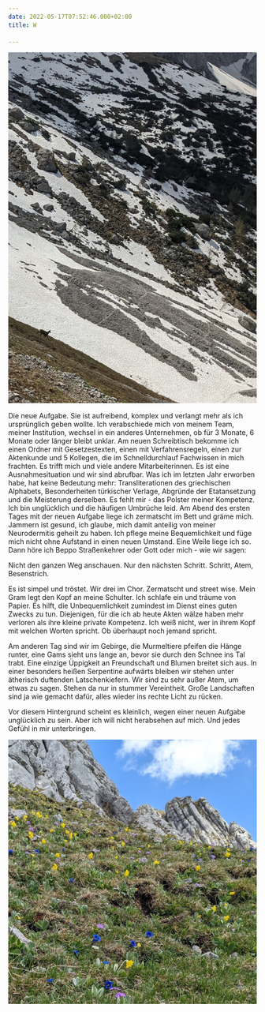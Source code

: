 ```yaml
---
date: 2022-05-17T07:52:46.000+02:00
title: W

---
```

![](/uploads/pxl_20220515_121646754_1_1.jpg)

Die neue Aufgabe. Sie ist aufreibend, komplex und verlangt mehr als ich ursprünglich geben wollte. Ich verabschiede mich von meinem Team, meiner Institution, wechsel in ein anderes Unternehmen, ob für 3 Monate, 6 Monate oder länger bleibt unklar. Am neuen Schreibtisch bekomme ich einen Ordner mit Gesetzestexten, einen mit Verfahrensregeln, einen zur Aktenkunde und 5 Kollegen, die im Schnelldurchlauf Fachwissen in mich frachten. Es trifft mich und viele andere Mitarbeiterinnen. Es ist eine Ausnahmesituation und wir sind abrufbar. Was ich im letzten Jahr erworben habe, hat keine Bedeutung mehr: Transliterationen des griechischen Alphabets, Besonderheiten türkischer Verlage, Abgründe der Etatansetzung und die Meisterung derselben. Es fehlt mir - das Polster meiner Kompetenz. Ich bin unglücklich und die häufigen Umbrüche leid. Am Abend des ersten Tages mit der neuen Aufgabe liege ich zermatscht im Bett und gräme mich. Jammern ist gesund, ich glaube, mich damit anteilig von meiner Neurodermitis geheilt zu haben. Ich pflege meine Bequemlichkeit und füge mich nicht ohne Aufstand in einen neuen Umstand. Eine Weile liege ich so. Dann höre ich Beppo Straßenkehrer  oder Gott oder mich - wie wir sagen:

Nicht den ganzen Weg anschauen. Nur den nächsten Schritt.          Schritt, Atem, Besenstrich.

Es ist simpel und tröstet. Wir drei im Chor. Zermatscht und street wise. Mein Gram legt den Kopf an meine Schulter. Ich schlafe ein und träume von Papier. Es hilft, die Unbequemlichkeit zumindest im Dienst eines guten Zwecks zu tun. Diejenigen, für die ich ab heute Akten wälze haben mehr verloren als ihre kleine private Kompetenz. Ich weiß nicht, wer in ihrem Kopf mit welchen Worten spricht. Ob überhaupt noch jemand spricht.

Am anderen Tag sind wir im Gebirge, die Murmeltiere pfeifen die Hänge runter, eine Gams sieht uns lange an, bevor sie durch den Schnee ins Tal trabt. Eine einzige Üppigkeit an Freundschaft und Blumen breitet sich aus. In einer besonders heißen Serpentine aufwärts bleiben wir stehen unter ätherisch duftenden Latschenkiefern. Wir sind zu sehr außer Atem, um etwas zu sagen. Stehen da nur in stummer Vereintheit. Große Landschaften sind ja wie gemacht dafür, alles wieder ins rechte Licht zu rücken.

Vor diesem Hintergrund scheint es kleinlich, wegen einer neuen Aufgabe unglücklich zu sein. Aber ich will nicht herabsehen auf mich. Und jedes Gefühl in mir unterbringen.

![](/uploads/pxl_20220515_103550272_1_1.jpg)